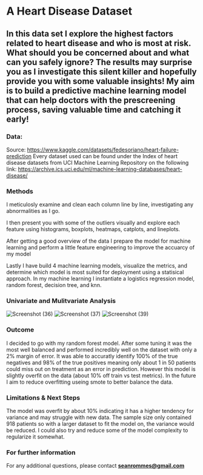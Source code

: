 # A Heart Disease Dataset

## In this data set I explore the highest factors related to heart disease and who is most at risk. What should you be concerned about and what can you safely ignore? The results may surprise you as I investigate this silent killer and hopefully provide you with some valuable insights! My aim is to build a predictive machine learning model that can help doctors with the prescreening process, saving valuable time and catching it early!

### Data:

  Source: https://www.kaggle.com/datasets/fedesoriano/heart-failure-prediction
  Every dataset used can be found under the Index of heart disease datasets from UCI Machine Learning Repository on the following link: https://archive.ics.uci.edu/ml/machine-learning-databases/heart-disease/
 
### Methods

  I meticulosly examine and clean each column line by line, investigating any abnormalities as I go.
  
  I then present you with some of the outliers visually and explore each feature using histograms, boxplots, heatmaps, catplots, and lineplots.
  
  After getting a good overview of the data I prepare the model for machine learning and perform a little feature engineering to improve the accuarcy of my model
  
  Lastly I have build 4 machine learning models, visualize the metrics, and determine which model is most suited for deployment using a statisical approach. In my machine learning I instantiate a logistics regression model, random forest, decision tree, and knn.
  
### Univariate and Mulitvariate Analysis

![Screenshot (36)](https://user-images.githubusercontent.com/107956865/186997334-4969ded5-1f00-4fd5-bfa3-79afc05a0e94.png)
![Screenshot (37)](https://user-images.githubusercontent.com/107956865/186997348-ce9ca689-98c5-419c-9609-cfa821746ff7.png)
![Screenshot (39)](https://user-images.githubusercontent.com/107956865/186997359-789a838d-300f-476d-a65d-73ed907d5727.png)

### Outcome
  
  I decided to go with my random forest model. After some tuning it was the most well balanced and performed incredibly well on the dataset with only a 2% margin of     error. It was able to accuratly identify 100% of the true negatives and 98% of the true positives meaning only about 1 in 50 patients could miss out on treatment as   an error in prediction. However this model is slightly overfit on the data (about 10% off train vs test metrics). In the future I aim to reduce overfitting useing     smote to better balance the data.
  
### Limitations & Next Steps

   The model was overfit by about 10% indicating it has a higher tendency for variance and may struggle with new data. The sample size only contained 918 patients so      with a larger dataset to fit the model on, the variance would be reduced. I could also try and reduce some of the model complexity to regularize it somewhat.
   
### For further information


For any additional questions, please contact **seanrommes@gmail.com**
